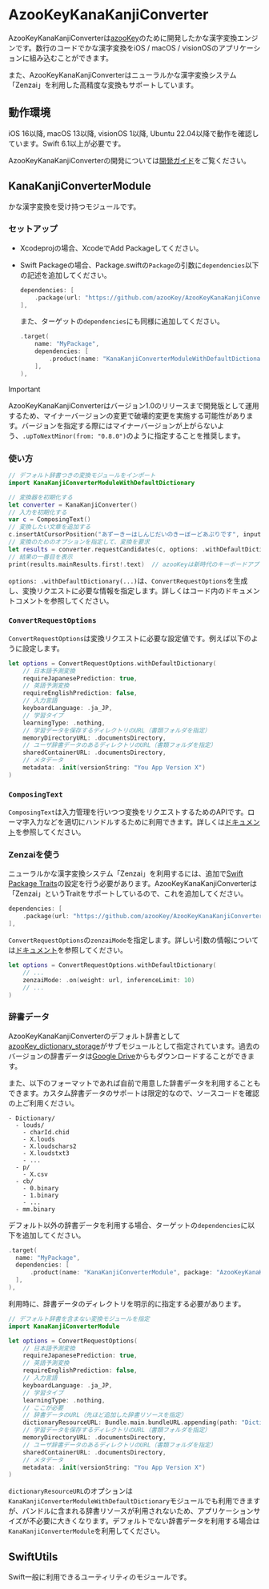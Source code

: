 # AzooKeyKanaKanjiConverter

AzooKeyKanaKanjiConverterは[azooKey](https://github.com/ensan-hcl/azooKey)のために開発したかな漢字変換エンジンです。数行のコードでかな漢字変換をiOS / macOS / visionOSのアプリケーションに組み込むことができます。

また、AzooKeyKanaKanjiConverterはニューラルかな漢字変換システム「Zenzai」を利用した高精度な変換もサポートしています。

## 動作環境
iOS 16以降, macOS 13以降, visionOS 1以降, Ubuntu 22.04以降で動作を確認しています。Swift 6.1以上が必要です。

AzooKeyKanaKanjiConverterの開発については[開発ガイド](Docs/development_guide.md)をご覧ください。

## KanaKanjiConverterModule
かな漢字変換を受け持つモジュールです。

### セットアップ
* Xcodeprojの場合、XcodeでAdd Packageしてください。

* Swift Packageの場合、Package.swiftの`Package`の引数に`dependencies`以下の記述を追加してください。
  ```swift
  dependencies: [
      .package(url: "https://github.com/azooKey/AzooKeyKanaKanjiConverter", .upToNextMinor(from: "0.8.0"))
  ],
  ```
  また、ターゲットの`dependencies`にも同様に追加してください。
  ```swift
  .target(
      name: "MyPackage",
      dependencies: [
          .product(name: "KanaKanjiConverterModuleWithDefaultDictionary", package: "AzooKeyKanaKanjiConverter")
      ],
  ),
  ```

> [!IMPORTANT]  
> AzooKeyKanaKanjiConverterはバージョン1.0のリリースまで開発版として運用するため、マイナーバージョンの変更で破壊的変更を実施する可能性があります。バージョンを指定する際にはマイナーバージョンが上がらないよう、`.upToNextMinor(from: "0.8.0")`のように指定することを推奨します。


### 使い方
```swift
// デフォルト辞書つきの変換モジュールをインポート
import KanaKanjiConverterModuleWithDefaultDictionary

// 変換器を初期化する
let converter = KanaKanjiConverter()
// 入力を初期化する
var c = ComposingText()
// 変換したい文章を追加する
c.insertAtCursorPosition("あずーきーはしんじだいのきーぼーどあぷりです", inputStyle: .direct)
// 変換のためのオプションを指定して、変換を要求
let results = converter.requestCandidates(c, options: .withDefaultDictionary(...))
// 結果の一番目を表示
print(results.mainResults.first!.text)  // azooKeyは新時代のキーボードアプリです
```
`options: .withDefaultDictionary(...)`は、`ConvertRequestOptions`を生成し、変換リクエストに必要な情報を指定します。詳しくはコード内のドキュメントコメントを参照してください。


### `ConvertRequestOptions`
`ConvertRequestOptions`は変換リクエストに必要な設定値です。例えば以下のように設定します。

```swift
let options = ConvertRequestOptions.withDefaultDictionary(
    // 日本語予測変換
    requireJapanesePrediction: true,
    // 英語予測変換 
    requireEnglishPrediction: false,
    // 入力言語 
    keyboardLanguage: .ja_JP,
    // 学習タイプ 
    learningType: .nothing, 
    // 学習データを保存するディレクトリのURL（書類フォルダを指定）
    memoryDirectoryURL: .documentsDirectory, 
    // ユーザ辞書データのあるディレクトリのURL（書類フォルダを指定）
    sharedContainerURL: .documentsDirectory, 
    // メタデータ
    metadata: .init(versionString: "You App Version X")
)
```

### `ComposingText`
`ComposingText`は入力管理を行いつつ変換をリクエストするためのAPIです。ローマ字入力などを適切にハンドルするために利用できます。詳しくは[ドキュメント](./Docs/composing_text.md)を参照してください。

### Zenzaiを使う
ニューラルかな漢字変換システム「Zenzai」を利用するには、追加で[Swift Package Traits](https://github.com/swiftlang/swift-evolution/blob/main/proposals/0450-swiftpm-package-traits.md)の設定を行う必要があります。AzooKeyKanaKanjiConverterは「Zenzai」というTraitをサポートしているので、これを追加してください。

```swift
dependencies: [
    .package(url: "https://github.com/azooKey/AzooKeyKanaKanjiConverter", .upToNextMinor(from: "0.8.0"), traits: ["Zenzai"])
],
```

`ConvertRequestOptions`の`zenzaiMode`を指定します。詳しい引数の情報については[ドキュメント](./Docs/zenzai.md)を参照してください。

```swift
let options = ConvertRequestOptions.withDefaultDictionary(
    // ...
    zenzaiMode: .on(weight: url, inferenceLimit: 10)
    // ...
)
```

### 辞書データ

AzooKeyKanaKanjiConverterのデフォルト辞書として[azooKey_dictionary_storage](https://github.com/ensan-hcl/azooKey_dictionary_storage)がサブモジュールとして指定されています。過去のバージョンの辞書データは[Google Drive](https://drive.google.com/drive/folders/1Kh7fgMFIzkpg7YwP3GhWTxFkXI-yzT9E?usp=sharing)からもダウンロードすることができます。

また、以下のフォーマットであれば自前で用意した辞書データを利用することもできます。カスタム辞書データのサポートは限定的なので、ソースコードを確認の上ご利用ください。

```
- Dictionary/
  - louds/
    - charId.chid
    - X.louds
    - X.loudschars2
    - X.loudstxt3
    - ...
  - p/
    - X.csv
  - cb/
    - 0.binary
    - 1.binary
    - ...
  - mm.binary
```

デフォルト以外の辞書データを利用する場合、ターゲットの`dependencies`に以下を追加してください。
```swift
.target(
  name: "MyPackage",
  dependencies: [
      .product(name: "KanaKanjiConverterModule", package: "AzooKeyKanaKanjiConverter")
  ],
),
```

利用時に、辞書データのディレクトリを明示的に指定する必要があります。
```swift
// デフォルト辞書を含まない変換モジュールを指定
import KanaKanjiConverterModule

let options = ConvertRequestOptions(
    // 日本語予測変換
    requireJapanesePrediction: true,
    // 英語予測変換 
    requireEnglishPrediction: false,
    // 入力言語 
    keyboardLanguage: .ja_JP,
    // 学習タイプ 
    learningType: .nothing, 
    // ここが必要
    // 辞書データのURL（先ほど追加した辞書リソースを指定）
    dictionaryResourceURL: Bundle.main.bundleURL.appending(path: "Dictionary", directoryHint: .isDirectory),
    // 学習データを保存するディレクトリのURL（書類フォルダを指定）
    memoryDirectoryURL: .documentsDirectory, 
    // ユーザ辞書データのあるディレクトリのURL（書類フォルダを指定）
    sharedContainerURL: .documentsDirectory, 
    // メタデータ
    metadata: .init(versionString: "You App Version X")
)
```

`dictionaryResourceURL`のオプションは`KanaKanjiConverterModuleWithDefaultDictionary`モジュールでも利用できますが、バンドルに含まれる辞書リソースが利用されないため、アプリケーションサイズが不必要に大きくなります。デフォルトでない辞書データを利用する場合は`KanaKanjiConverterModule`を利用してください。

## SwiftUtils
Swift一般に利用できるユーティリティのモジュールです。
